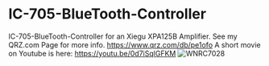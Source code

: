 # IC-705-BlueTooth-Controller
IC-705-BlueTooth-Controller for an Xiegu XPA125B Amplifier.
See my QRZ.com Page for more info.  https://www.qrz.com/db/pe1ofo
A short movie on Youtube is here: https://youtu.be/0d7iSqlGFKM
![WNRC7028](https://user-images.githubusercontent.com/98652209/213926290-ea9a0f9a-8112-4f6e-a8dc-91120874ec16.JPG)
